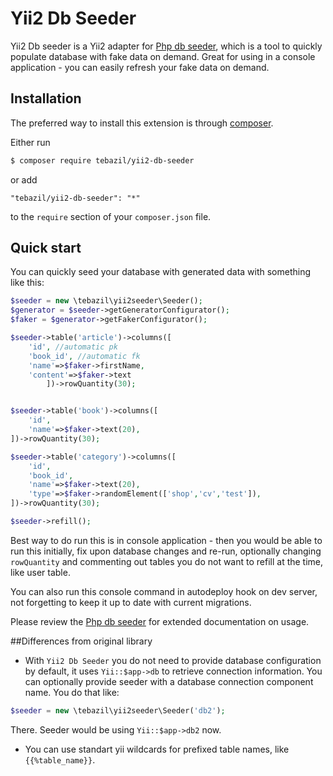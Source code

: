 # Yii2 Db Seeder

Yii2 Db seeder is a Yii2 adapter for [Php db seeder](http://github.com/tebazil/db-seeder), which is a tool to quickly populate database with fake data on demand. Great for using in a console application - you can easily refresh your fake data on demand.


## Installation

The preferred way to install this extension is through [composer](http://getcomposer.org/download/).

Either run

```bash
$ composer require tebazil/yii2-db-seeder
```

or add

```
"tebazil/yii2-db-seeder": "*"
```

to the `require` section of your `composer.json` file.

## Quick start

You can quickly seed your database with generated data with something like this:

```php
$seeder = new \tebazil\yii2seeder\Seeder();
$generator = $seeder->getGeneratorConfigurator();
$faker = $generator->getFakerConfigurator();

$seeder->table('article')->columns([
    'id', //automatic pk
    'book_id', //automatic fk
    'name'=>$faker->firstName,
    'content'=>$faker->text
        ])->rowQuantity(30);


$seeder->table('book')->columns([
    'id',
    'name'=>$faker->text(20),
])->rowQuantity(30);

$seeder->table('category')->columns([
    'id',
    'book_id',
    'name'=>$faker->text(20),
    'type'=>$faker->randomElement(['shop','cv','test']),
])->rowQuantity(30);

$seeder->refill();
```

Best way to do run this is in console application - then you would be able to run this initially, fix upon database changes and re-run, optionally changing `rowQuantity` and commenting out tables you do not want to refill at the time, like user table.

You can also run this console command in autodeploy hook on dev server, not forgetting to keep it up to date with current migrations.

Please review the [Php db seeder](http://github.com/tebazil/db-seeder) for extended documentation on usage. 

##Differences from original library
- With `Yii2 Db Seeder` you do not need to provide database configuration by default, it uses `Yii::$app->db` to retrieve connection information. 
You can optionally provide seeder with a database connection component name. You do that like:

```php
$seeder = new \tebazil\yii2seeder\Seeder('db2');
```

There. Seeder would be using `Yii::$app->db2` now.

- You can use standart yii wildcards for prefixed table names, like `{{%table_name}}`.



